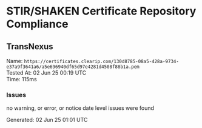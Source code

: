 # STIR/SHAKEN Certificate Repository Compliance

## TransNexus

Name: `https://certificates.clearip.com/130d8785-08a5-428a-9734-e37a9f3641a6/a5e696940df65d97e4281d4508f88b1a.pem`\
Tested At: 02 Jun 25 00:19 UTC\
Time: 115ms

### Issues

no warning, or error, or notice date level issues were found

Generated: 02 Jun 25 01:01 UTC